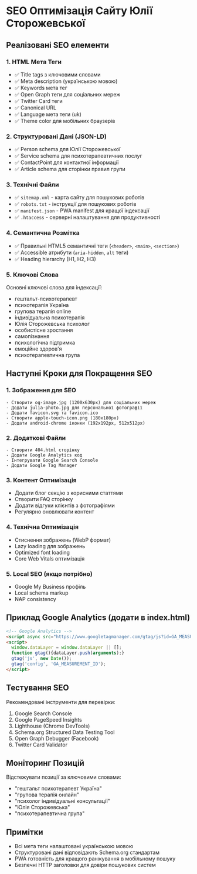 # SEO Оптимізація Сайту Юлії Сторожевської

## Реалізовані SEO елементи

### 1. HTML Мета Теги
- ✅ Title tags з ключовими словами
- ✅ Meta description (українською мовою)
- ✅ Keywords мета тег
- ✅ Open Graph теги для соціальних мереж
- ✅ Twitter Card теги
- ✅ Canonical URL
- ✅ Language мета теги (uk)
- ✅ Theme color для мобільних браузерів

### 2. Структуровані Дані (JSON-LD)
- ✅ Person schema для Юлії Сторожевської
- ✅ Service schema для психотерапевтичних послуг
- ✅ ContactPoint для контактної інформації
- ✅ Article schema для сторінки правил групи

### 3. Технічні Файли
- ✅ `sitemap.xml` - карта сайту для пошукових роботів
- ✅ `robots.txt` - інструкції для пошукових роботів
- ✅ `manifest.json` - PWA manifest для кращої індексації
- ✅ `.htaccess` - серверні налаштування для продуктивності

### 4. Семантична Розмітка
- ✅ Правильні HTML5 семантичні теги (`<header>`, `<main>`, `<section>`)
- ✅ Accessible атрибути (`aria-hidden`, `alt` теги)
- ✅ Heading hierarchy (H1, H2, H3)

### 5. Ключові Слова
Основні ключові слова для індексації:
- гештальт-психотерапевт
- психотерапія Україна
- групова терапія online
- індивідуальна психотерапія
- Юлія Сторожевська психолог
- особистісне зростання
- самопізнання
- психологічна підтримка
- емоційне здоров'я
- психотерапевтична група

## Наступні Кроки для Покращення SEO

### 1. Зображення для SEO
```
- Створити og-image.jpg (1200x630px) для соціальних мереж
- Додати julia-photo.jpg для персональної фотографії
- Додати favicon.svg та favicon.ico
- Створити apple-touch-icon.png (180x180px)
- Додати android-chrome іконки (192x192px, 512x512px)
```

### 2. Додаткові Файли
```
- Створити 404.html сторінку
- Додати Google Analytics код
- Інтегрувати Google Search Console
- Додати Google Tag Manager
```

### 3. Контент Оптимізація
- Додати блог секцію з корисними статтями
- Створити FAQ сторінку
- Додати відгуки клієнтів з фотографіями
- Регулярно оновлювати контент

### 4. Технічна Оптимізація
- Стиснення зображень (WebP формат)
- Lazy loading для зображень
- Optimized font loading
- Core Web Vitals оптимізація

### 5. Local SEO (якщо потрібно)
- Google My Business профіль
- Local schema markup
- NAP consistency

## Приклад Google Analytics (додати в index.html)

```html
<!-- Google Analytics -->
<script async src="https://www.googletagmanager.com/gtag/js?id=GA_MEASUREMENT_ID"></script>
<script>
  window.dataLayer = window.dataLayer || [];
  function gtag(){dataLayer.push(arguments);}
  gtag('js', new Date());
  gtag('config', 'GA_MEASUREMENT_ID');
</script>
```

## Тестування SEO

Рекомендовані інструменти для перевірки:
1. Google Search Console
2. Google PageSpeed Insights
3. Lighthouse (Chrome DevTools)
4. Schema.org Structured Data Testing Tool
5. Open Graph Debugger (Facebook)
6. Twitter Card Validator

## Моніторинг Позицій

Відстежувати позиції за ключовими словами:
- "гештальт психотерапевт Україна"
- "групова терапія онлайн"
- "психолог індивідуальні консультації"
- "Юлія Сторожевська"
- "психотерапевтична група"

## Примітки

- Всі мета теги налаштовані українською мовою
- Структуровані дані відповідають Schema.org стандартам
- PWA готовність для кращого ранжування в мобільному пошуку
- Безпечні HTTP заголовки для довіри пошукових систем